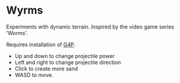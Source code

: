 Wyrms
=====

Experiments with dynamic terrain.
Inspired by the video game series 'Worms'.

Requires installation of [G4P](http://www.lagers.org.uk/g4p/download.html).

* Up and down to change projectile power
* Left and right to change projectile direction
* Click to create more sand
* WASD to move.